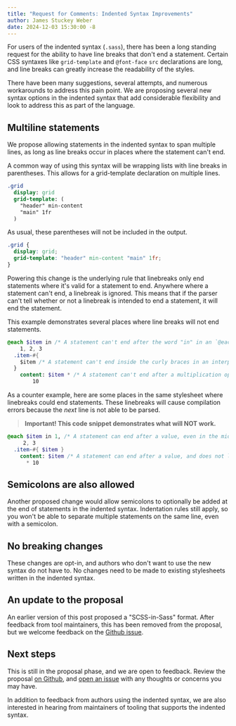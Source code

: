 ```yaml
---
title: "Request for Comments: Indented Syntax Improvements"
author: James Stuckey Weber
date: 2024-12-03 15:30:00 -8
---
```


For users of the indented syntax (`.sass`), there has been a long standing
request for the ability to have line breaks that don't end a statement. Certain
CSS syntaxes like `grid-template` and `@font-face` `src` declarations are long,
and line breaks can greatly increase the readability of the styles. 

There have been many suggestions, several attempts, and numerous workarounds to
address this pain point. We are proposing several new syntax options in the
indented syntax that add considerable flexibility and look to address this as
part of the language.

## Multiline statements

We propose allowing statements in the indented syntax to span multiple lines, as
long as line breaks occur in places where the statement can't end. 

A common way of using this syntax will be wrapping lists with line breaks in
parentheses. This allows for a grid-template declaration on multiple lines.

```sass
.grid
  display: grid
  grid-template: (
    "header" min-content
    "main" 1fr
  )
```

As usual, these parentheses will not be included in the output.

```css
.grid {
  display: grid;
  grid-template: "header" min-content "main" 1fr;
}
```

Powering this change is the underlying rule that linebreaks only end statements
where it's valid for a statement to end. Anywhere where a statement can't end, a
linebreak is ignored. This means that if the parser can't tell whether or not a
linebreak is intended to end a statement, it will end the statement.

This example demonstrates several places where line breaks will not end
statements.

```sass
@each $item in /* A statement can't end after the word "in" in an `@each` statement. */
    1, 2, 3
  .item-#{ 
    $item /* A statement can't end inside the curly braces in an interpolation. */
  }
    content: $item * /* A statement can't end after a multiplication operator. */
        10
```


As a counter example, here are some places in the same stylesheet where
linebreaks could end statements. These linebreaks will cause compilation errors
because the _next_ line is not able to be parsed.

> **Important! This code snippet demonstrates what will NOT work.**

```sass
@each $item in 1, /* A statement can end after a value, even in the middle of a list. */
     2, 3
  .item-#{ $item }
    content: $item /* A statement can end after a value, and does not look ahead for operators. */
      * 10
```

## Semicolons are also allowed

Another proposed change would allow semicolons to optionally be added at the end
of statements in the indented syntax. Indentation rules still apply, so you
won't be able to separate multiple statements on the same line, even with a
semicolon.

## No breaking changes

These changes are opt-in, and authors who don't want to use the new syntax do
not have to. No changes need to be made to existing stylesheets written in the
indented syntax.

## An update to the proposal

An earlier version of this post proposed a "SCSS-in-Sass" format. After feedback
from tool maintainers, this has been removed from the proposal, but we welcome
feedback on the [Github issue].

[Github issue]: https://github.com/sass/sass/issues/4003

## Next steps

This is still in the proposal phase, and we are open to feedback. Review the
proposal [on Github], and [open an issue] with any thoughts or concerns you
may have.

[on Github]: https://github.com/sass/sass/blob/main/proposal/indented-syntax-improvements.md
[open an issue]: https://github.com/sass/sass/issues/new

In addition to feedback from authors using the indented syntax, we are also
interested in hearing from maintainers of tooling that supports the indented
syntax.
